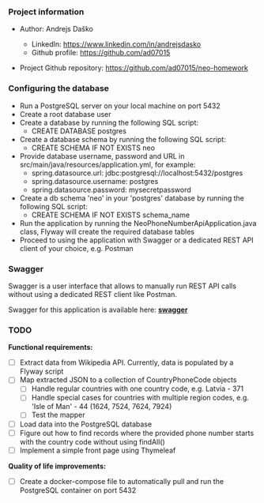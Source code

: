 ### Project information
- Author: Andrejs Daško
  - LinkedIn: https://www.linkedin.com/in/andrejsdasko
  - Github profile: https://github.com/ad07015

- Project Github repository: https://github.com/ad07015/neo-homework

### Configuring the database
- Run a PostgreSQL server on your local machine on port 5432
- Create a root database user
- Create a database by running the following SQL script:
  - CREATE DATABASE postgres
- Create a database schema by running the following SQL script:
  - CREATE SCHEMA IF NOT EXISTS neo
- Provide database username, password and URL in src/main/java/resources/application.yml, 
for example:
  - spring.datasource.url: jdbc:postgresql://localhost:5432/postgres
  - spring.datasource.username: postgres
  - spring.datasource.password: mysecretpassword
- Create a db schema 'neo' in your 'postgres' database by running the following SQL script:
  - CREATE SCHEMA IF NOT EXISTS schema_name
- Run the application by running the NeoPhoneNumberApiApplication.java class, Flyway will create the required database tables
- Proceed to using the application with Swagger or a dedicated REST API client of your choice, e.g. Postman

### Swagger
Swagger is a user interface that allows to manually run REST API calls without using a dedicated REST client like Postman.

Swagger for this application is available here: **[swagger](http://localhost:8088/swagger-ui/index.html)**

### TODO
**Functional requirements:**
- [ ] Extract data from Wikipedia API. Currently, data is populated by a Flyway script
- [ ] Map extracted JSON to a collection of CountryPhoneCode objects
  - [ ] Handle regular countries with one country code, e.g. Latvia - 371
  - [ ] Handle special cases for countries with multiple region codes, 
e.g. 'Isle of Man' - 44 (1624, 7524, 7624, 7924)
  - [ ] Test the mapper
- [ ] Load data into the PostgreSQL database
- [ ] Figure out how to find records where the provided phone number 
starts with the country code without using findAll()
- [ ] Implement a simple front page using Thymeleaf

**Quality of life improvements:**
- [ ] Create a docker-compose file to automatically pull and run the PostgreSQL container
on port 5432